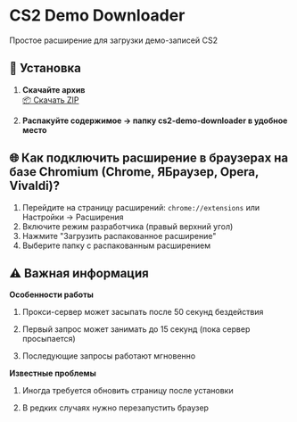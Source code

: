 # CS2 Demo Downloader

Простое расширение для загрузки демо-записей CS2

## 🚀 Установка

1. **Скачайте архив**  
   [📦 Скачать ZIP](https://github.com/ollesss/cs2-demos/archive/refs/heads/main.zip)

2. **Распакуйте содержимое -> папку cs2-demo-downloader в удобное место**

## 🌐 Как подключить расширение в браузерах на базе Chromium (Chrome, ЯБраузер, Opera, Vivaldi)?

1. Перейдите на страницу расширений: `chrome://extensions` или Настройки -> Расширения
2. Включите режим разработчика (правый верхний угол)
3. Нажмите "Загрузить распакованное расширение"
4. Выберите папку с распакованным расширением

## ⚠️ Важная информация
**Особенности работы**

1. Прокси-сервер может засыпать после 50 секунд бездействия

2. Первый запрос может занимать до 15 секунд (пока сервер просыпается)

3. Последующие запросы работают мгновенно

**Известные проблемы**
1. Иногда требуется обновить страницу после установки

2. В редких случаях нужно перезапустить браузер
